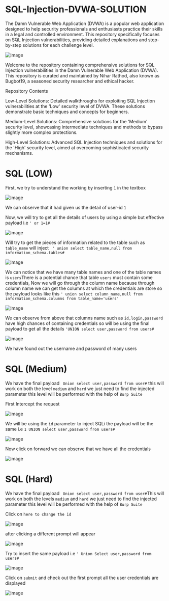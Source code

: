 # SQL-Injection-DVWA-SOLUTION
The Damn Vulnerable Web Application (DVWA) is a popular web application designed to help security professionals and enthusiasts practice their skills in a legal and controlled environment. This repository specifically focuses on SQL Injection vulnerabilities, providing detailed explanations and step-by-step solutions for each challenge level.

![image](https://github.com/kashrathod19/SQL-Injection-DVWA-SOLUTION/assets/54115061/280c20dd-f03c-4805-b139-2104a93e470a)

Welcome to the repository containing comprehensive solutions for SQL Injection vulnerabilities in the Damn Vulnerable Web Application (DVWA). This repository is curated and maintained by Nihar Rathod, also known as Bugbot19, a seasoned security researcher and ethical hacker.

Repository Contents

Low-Level Solutions: Detailed walkthroughs for exploiting SQL Injection vulnerabilities at the 'Low' security level of DVWA. These solutions demonstrate basic techniques and concepts for beginners.

Medium-Level Solutions: Comprehensive solutions for the 'Medium' security level, showcasing intermediate techniques and methods to bypass slightly more complex protections.

High-Level Solutions: Advanced SQL Injection techniques and solutions for the 'High' security level, aimed at overcoming sophisticated security mechanisms.

# SQL (LOW)

First, we try to understand the working by inserting ```1``` in the textbox

![image](https://github.com/kashrathod19/SQL-Injection-DVWA-SOLUTION/assets/54115061/f5cf6cdf-6b73-4fc3-8143-cf2cd53fd895)

We can observe that it had given us the detail of user-id ```1```

Now, we will try to get all the details of users by using a simple but effective payload i.e ```' or 1=1#```

![image](https://github.com/kashrathod19/SQL-Injection-DVWA-SOLUTION/assets/54115061/21939e1a-d841-4e1f-a21d-7d4eaf1180a3)

Will try to get the pieces of information related to the table such as ```table_name``` will inject ``` ' union select table_name,null from information_schema.tables#```

![image](https://github.com/kashrathod19/SQL-Injection-DVWA-SOLUTION/assets/54115061/8873e7af-956d-444e-b57d-639da8e436cc)

We can notice that we have many table names and one of the table names is ```users```There is a potential chance that table ```users``` must contain some credentials, Now we will go through the column name because through column name we can get the columns at which the credentials are store so the payload looks like this ```' union select column_name,null from information_schema.columns from table_name='users'```

![image](https://github.com/kashrathod19/SQL-Injection-DVWA-SOLUTION/assets/54115061/6135d1b9-4163-4c2f-9a32-9fa6acebd729)

We can observe from above that columns name such as ```id,login,password``` have high chances of containing credentials so will be using the final payload to get all the details ```'UNION select user,password from users#```

![image](https://github.com/kashrathod19/SQL-Injection-DVWA-SOLUTION/assets/54115061/b80fbf82-7fae-4b8c-b1a3-ac0ed991b28c)

We have found out the username and password of many users 

# SQL (Medium)

We have the final payload ``` Union select user,password from user#``` this will work on both the level ```medium``` and ```hard``` we just need to find the injected parameter this level will be performed with the help of ```Burp Suite```

First Intercept the request 

![image](https://github.com/kashrathod19/SQL-Injection-DVWA-SOLUTION/assets/54115061/649efa19-e910-4917-9192-303da6f1eac7)

We will be using the ```id``` parameter to inject SQLi the payload will be the same i.e ```1 UNION select user,password from users#```

![image](https://github.com/kashrathod19/SQL-Injection-DVWA-SOLUTION/assets/54115061/ef0a9b27-069b-4f5e-990b-cd765424fa2b)

Now click on forward we can observe that we have all the credentials 

![image](https://github.com/kashrathod19/SQL-Injection-DVWA-SOLUTION/assets/54115061/d9f4657a-17fe-453d-9ec2-38bc5acc1e72)

# SQL (Hard)

We have the final payload ``` Union select user,password from user#```This will work on both the levels ```medium``` and ```hard``` we just need to find the injected parameter this level will be performed with the help of ```Burp Suite```

Click on ```here to change the id```

![image](https://github.com/kashrathod19/SQL-Injection-DVWA-SOLUTION/assets/54115061/f140ec91-5604-4903-a8cf-00ca950ecb72)

after clicking a different prompt will appear 

![image](https://github.com/kashrathod19/SQL-Injection-DVWA-SOLUTION/assets/54115061/39a191f6-6ae0-421b-a91e-e2bb46d3dc3c)

Try to insert the same payload i.e ``` ' Union Select user,password from users# ```

![image](https://github.com/kashrathod19/SQL-Injection-DVWA-SOLUTION/assets/54115061/704d0d77-b194-4fa3-8c78-74c7bd8fb911)

Click on ```submit``` and check out the first prompt all the user credentials are displayed

![image](https://github.com/kashrathod19/SQL-Injection-DVWA-SOLUTION/assets/54115061/4e1209cb-0699-4b92-a450-aa077a3f174d)



